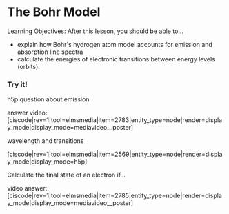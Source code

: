 # The Bohr Model

Learning Objectives: After this lesson, you should be able to…

* explain how Bohr's hydrogen atom model accounts for emission and absorption line spectra
* calculate the energies of electronic transitions between energy levels (orbits).



### Try it!
h5p question about emission

answer video:
[ciscode|rev=1|tool=elmsmedia|item=2783|entity_type=node|render=display_mode|display_mode=mediavideo__poster]


wavelength and transitions

[ciscode|rev=1|tool=elmsmedia|item=2569|entity_type=node|render=display_mode|display_mode=h5p]

Calculate the final state of an electron if...

video answer:
[ciscode|rev=1|tool=elmsmedia|item=2785|entity_type=node|render=display_mode|display_mode=mediavideo__poster]